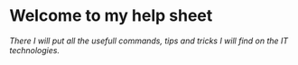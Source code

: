 # Welcome to my help sheet

*There I will put all the usefull commands, tips and tricks I will find on the IT technologies.*


